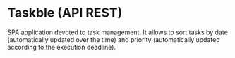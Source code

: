 # Taskble (API REST)

SPA application devoted to task management. It allows to sort tasks by date (automatically updated over the time) and priority (automatically updated according to the execution deadline).